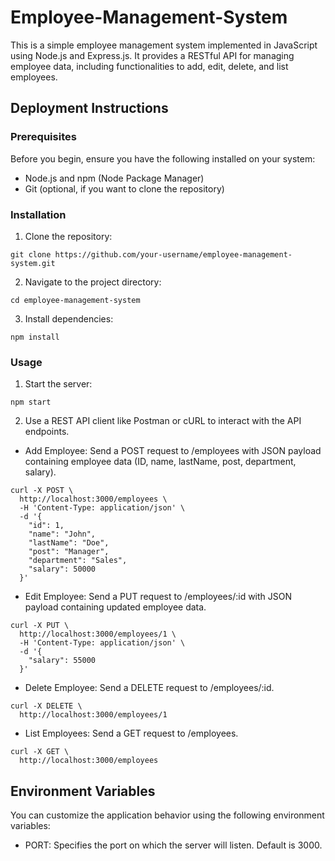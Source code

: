 # Employee-Management-System

This is a simple employee management system implemented in JavaScript using Node.js and Express.js. It provides a RESTful API for managing employee data, including functionalities to add, edit, delete, and list employees.

## Deployment Instructions

### Prerequisites

Before you begin, ensure you have the following installed on your system:

- Node.js and npm (Node Package Manager)
- Git (optional, if you want to clone the repository)

### Installation

1. Clone the repository:

````
git clone https://github.com/your-username/employee-management-system.git
````

2. Navigate to the project directory:

````
cd employee-management-system
````

3. Install dependencies:

````
npm install
````

### Usage

1. Start the server:

````
npm start
````

2. Use a REST API client like Postman or cURL to interact with the API endpoints.

- Add Employee: Send a POST request to /employees with JSON payload containing employee data (ID, name, lastName, post, department, salary).

````
curl -X POST \
  http://localhost:3000/employees \
  -H 'Content-Type: application/json' \
  -d '{
    "id": 1,
    "name": "John",
    "lastName": "Doe",
    "post": "Manager",
    "department": "Sales",
    "salary": 50000
  }'
````

- Edit Employee: Send a PUT request to /employees/:id with JSON payload containing updated employee data.

````
curl -X PUT \
  http://localhost:3000/employees/1 \
  -H 'Content-Type: application/json' \
  -d '{
    "salary": 55000
  }'
````

- Delete Employee: Send a DELETE request to /employees/:id.

````
curl -X DELETE \
  http://localhost:3000/employees/1
````

- List Employees: Send a GET request to /employees.

````
curl -X GET \
  http://localhost:3000/employees
````

## Environment Variables

You can customize the application behavior using the following environment variables:

- PORT: Specifies the port on which the server will listen. Default is 3000.
